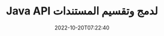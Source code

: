 ---
############################# Static ############################
layout: "product"
date: 2022-10-20T07:22:40
draft: false

product: "Merger"
product_tag: "merger"
platform: "Java"
platform_tag: "java"

############################# Head ############################
head_title: "Java Document Merging API | دمج وإزالة Word Excel PDF XPS EPUB"
head_description: "المستندات التي تدمج API لـ Java. دمج وتقسيم وتبديل وإعادة ترتيب وحذف صفحات تنسيقات PDF و Microsoft Word و Excel والعروض التقديمية و Visio و XPS و EPUB."

############################# Header ############################
title: "Java API لدمج وتقسيم المستندات"
description: "قم بتطوير تطبيقات عالية الأداء يمكنها الجمع بين الصفحات والشرائح والرسوم البيانية أو نسخها أو خلطها عشوائيًا أو قصها أو حذفها أثناء التنقل."
button:
    enable: true

############################# SubMenu ############################
submenu:
    enable: true
    
    left:
        img_alt: "GroupDocs.Merger for Java"
        image: "https://www.groupdocs.cloud/templates/groupdocs/images/product-logos/groupdocs-merger-java.png"
        product: "GroupDocs.Merger"
        platform: "Java"

    middle:
        button:
            # button loop
            - link: "#overview"
              text: "ملخص"

            # button loop
            - link: "#features"
              text: "سمات"

            # button loop
            - link: "#support"
              text: "الدعم"

            # button loop
            - link: "https://products.groupdocs.app/merger"
              text: "عرض حي"

            # button loop
            - link: "https://purchase.groupdocs.com/pricing/merger/java"
              text: "التسعير"

    right:
        link_download: "https://downloads.groupdocs.com/merger"
        link_learn: "https://docs.groupdocs.com/merger/java/"
        link_buy: "https://purchase.groupdocs.com"

############################# Overview ############################
overview:
    enable: true
    content: |
      GroupDocs.Merger for Java يجعلك قادرًا على تطوير تطبيقات الأعمال عالية المستوى بسرعة في Java. مع القليل من الترميز ، يمكن لتطبيقات Java الخاصة بك دمج ، ونسخ ، وخلط ، وقص وحذف صفحة واحدة أو مجموعة من الصفحات ، والشرائح والمخططات. يمكن أيضًا إجراء عمليات الدمج على ملفات آمنة ذات تنسيق معروف وغير معروف عن طريق تطبيق الحماية بكلمة مرور أو إزالتها.  

      
    tabs:
      enable: true
      
      ## TAB ONE ##
      tab_one:
        description: |
          فيما يلي نظرة عامة على GroupDocs.Merger لجافا:
      
        left:
          enable: true
          icon: "fab fa-html5"
          title: "عمليات المستند"
          content: |
            * تغيير ترتيب الصفحة
            * إزالة أو حذف الصفحات
            * انقسام أو كسر الوثيقة
            * تبديل أو تبديل أي صفحتين
            * تقليم صفحات مفردة أو متعددة
            * انضم إلى مستندات متعددة
        
        right:
          enable: true
          icon: "fab fa-html5"
          title: "عمليات الأمن"
          content: |
            * قم بإعداد أمان المستند
            * تحقق من حالة أمان المستند
            * تعيين كلمة مرور الوثيقة
            * تحديث كلمة مرور المستند
            * قم بإزالة كلمة مرور المستند
      
      ## TAB TWO ##
      tab_two:
        description: |
          يدعم GroupDocs.Merger for Java [تنسيقات ملفات المستندات](https://docs.groupdocs.com/merger/java/supported-document-formats/):

        left:
          enable: true
          table:
            # table loop
            - title: "مايكروسوفت أوفيس"
              content: |
                * ** كلمة: ** DOC، DOCX، DOCM، DOT، DOTX، DOTM، RTF، TXT
                * ** Excel: ** XLS و XLSX و XLSM و XLSB و XLTM و XLT و XLTM و XLTX و XLAM و SXC و SpreadsheetML
                * ** PowerPoint: ** PPT، PPTX، PPS، PPSX، PPSM، POT، POTM، POTX، PPTM
                * ** OneNote: ** واحد

        right:
          enable: true
          table:
            # table loop
            - title: "OpenDocument وتنسيقات أخرى"
              content: |
                * ** تنسيقات OpenDocument **: ODT و OTT و ODP و OTP و ODS
                * ** تخطيط ثابت **: PDF ، XPS
                * ** الصور **: BMP، PNG، TIFF
                * ** الويب **: HTML، MHT، MHTML
                * ** نص **: TXT ، CSV ، TSV
                * ** لاتكس **: تكس
                * ** كتاب إلكتروني **: EPUB

      ## TAB THREE ##
      tab_three:
        description: |
          GroupDocs.Merger for Java يدعم أنظمة التشغيل والأطر ومديري الحزم التالية:
        
        left:
          enable: true
          table:
            # table loop
            - icon: "fab fa-windows"
              title: "أنظمة التشغيل"
              content: |
                * سطح مكتب Microsoft Windows
                * خادم مايكروسوفت ويندوز
                * لينكس
                * ماك

            # table loop
            - icon: "fas fa-code"
              title: "الأطر المدعومة"
              content: |
                * جافا 7 (1.7)
                * جافا 8 (1.8)
                * جافا 10
                * جافا 11 وما فوق

        right:
          enable: true
          table:
            # table loop
            - icon: "fas fa-box"
              title: "أداة البناء الآلي"
              content: |
                * مخضرم

            # table loop
            - icon: "fas fa-tools"
              title: "بيئات التنمية"
              content: |
                * NetBeans
                * IntelliJ IDEA
                * كسوف
                
                

############################# Features ############################
features:
    enable: true
    title: "GroupDocs.Merger لميزات جافا"

    feature:
      # feature loop
      - icon: "fas fa-copy"
        content: "دمج مختلف الصفحات والشرائح والمخططات في ملف واحد"
       
      # feature loop
      - icon: "fas fa-eye"
        content: "نسخ المستندات الضخمة وتقسيمها إلى ملفات متعددة أصغر حجمًا"

      # feature loop
      - icon: "fas fa-bolt"
        content: "تبديل وإعادة تنظيم الصفحات أو الشرائح أو الرسوم التخطيطية"
      
      # feature loop
      - icon: "fas fa-file-powerpoint"
        content: "تبادل وتبديل صفحتين أو شريحتين أو رسوم بيانية بين بعضها البعض داخل المستند"

      # feature loop
      - icon: "fas fa-code"
        content: "قص المستند وقصه عن طريق إزالة صفحات أو شرائح أو رسوم بيانية معينة"

      # feature loop
      - icon: "fas fa-cloud"
        content: "حذف مفرد أو مجموعة من الصفحات أو الشرائح أو الرسوم التخطيطية"

      # feature loop
      - icon: "fas fa-remove-format"
        content: "قم بتجميع عدد كبير من المستندات ودمجها معًا على دفعات"

      # feature loop
      - icon: "fas fa-comment-slash"
        content: "تحقق في Java برمجيًا إذا كان المستند مؤمنًا بكلمة مرور"

      # feature loop
      - icon: "fas fa-location-arrow"
        content: "تعيين وإعادة تعيين وإزالة كلمة مرور تنسيقات المستندات المعروفة وغير المعروفة"

      # feature loop
      - icon: "fas fa-border-all"
        content: "تقسيم ملف نصي واحد إلى مضاعف بأرقام الأسطر"

      # feature loop
      - icon: "fas fa-wrench"
        content: "احصل على تمثيل صور لصفحات المستند"

      # feature loop
      - icon: "fas fa-columns"
        content: "دمج مستندات متعددة من تنسيقات مختلفة في ملف PDF واحد"

      # feature loop
      - icon: "fas fa-file-word"
        content: "أدخل كائنات OLE في PDF و Word و Excel و PowerPoint و Open Document Formats"

      # feature loop
      - icon: "fas fa-envelope"
        content: "إرفاق الملفات برمجيًا إلى مستند PDF"

      # feature loop
      - icon: "fas fa-print"
        content: "أضف مستندًا إلى الرسم التخطيطي عبر كائنات OLE"

      # feature loop
      - icon: "fas fa-file-archive"
        content: "دمج أنواع مختلفة من المستندات (DOC ، XLS ، PPT ، إلخ) في ملف PDF واحد"

      # feature loop
      - icon: "fas fa-lock"
        content: "يمكنك استيراد كائنات OLE بسهولة إلى أنواع ملفات Microsoft Word و Excel و Presentation و OpenDocument"

      # feature loop
      - icon: "fas fa-file-code"
        content: "أضف مستندات أخرى إلى صفحة الرسم التخطيطي عبر كائنات OLE"

    more_feature:
      # more_feature_loop
      - title: "قم بإزالة الصفحات المطلوبة من المستندات" 
        content: |
          يتيح لك GroupDocs.Merger for Java API تحديد وحذف الصفحات غير المرغوب فيها من المستند.
      
      # more_feature_loop
      - title: "تحقق من كلمة مرور تنسيق المستند غير المعروف"
        content: "حتى إذا كان تنسيق مستند معين غير معروف ، يتيح لك GroupDocs.Merger for Java التحقق من كلمة مرور المستند واستردادها ، إذا كانت متوفرة."

      # more_feature_loop
      - title: "انضم إلى المستندات المحمية بكلمة مرور للتنسيقات المعروفة"
        content: "تسمح لك GroupDocs.Merger for Java API بالحصول على قائمة بالوثائق ذات التنسيقات المعروفة وغير المعروفة."

############################# Support ############################
support:
    enable: true

############################# Solutions ############################
solutions:
    enable: true
    title: "تقدم GroupDocs.Merger واجهات برمجة تطبيقات لدمج المستندات لبيئات التطوير الشائعة الأخرى"

    solution:
        # solution loop
        - img_alt: "GroupDocs.Merger for .NET"
          image: "https://www.groupdocs.cloud/templates/groupdocs/images/product-logos/groupdocs-merger-net.png"
          product: "GroupDocs.Merger"
          platform: ".NET"
          link: "/merger/net/"

############################# Back to top ###############################
back_to_top:
  enable: true
---